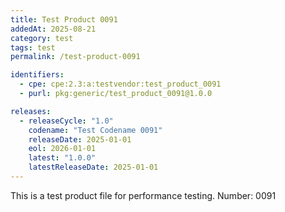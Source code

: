 ```yaml
---
title: Test Product 0091
addedAt: 2025-08-21
category: test
tags: test
permalink: /test-product-0091

identifiers:
  - cpe: cpe:2.3:a:testvendor:test_product_0091
  - purl: pkg:generic/test_product_0091@1.0.0

releases:
  - releaseCycle: "1.0"
    codename: "Test Codename 0091"
    releaseDate: 2025-01-01
    eol: 2026-01-01
    latest: "1.0.0"
    latestReleaseDate: 2025-01-01
---
```


This is a test product file for performance testing. Number: 0091
